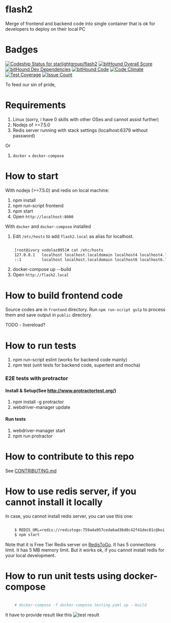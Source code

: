 # flash2
Merge of frontend and backend code into single container that is ok for developers to deploy on their local PC

Badges
=================

[ ![Codeship Status for starlightgroup/flash2](https://app.codeship.com/projects/5ec6e150-e305-0134-1b72-664f30205a5b/status?branch=master)](https://app.codeship.com/projects/205942)
[![bitHound Overall Score](https://www.bithound.io/projects/badges/9e423400-03cc-11e7-8b82-1d4d2e7ee639/score.svg)](https://www.bithound.io/github/starlightgroup/flash2)
[![bitHound Dev Dependencies](https://www.bithound.io/projects/badges/9e423400-03cc-11e7-8b82-1d4d2e7ee639/devDependencies.svg)](https://www.bithound.io/github/starlightgroup/flash2/master/dependencies/npm)
[![bitHound Code](https://www.bithound.io/projects/badges/9e423400-03cc-11e7-8b82-1d4d2e7ee639/code.svg)](https://www.bithound.io/github/starlightgroup/flash2)
[![Code Climate](https://codeclimate.com/repos/58be6b3139404c025a0024b8/badges/1865a39a9ceafd4895ba/gpa.svg)](https://codeclimate.com/repos/58be6b3139404c025a0024b8/feed)
[![Test Coverage](https://codeclimate.com/repos/58be6b3139404c025a0024b8/badges/1865a39a9ceafd4895ba/coverage.svg)](https://codeclimate.com/repos/58be6b3139404c025a0024b8/coverage)
[![Issue Count](https://codeclimate.com/repos/58be6b3139404c025a0024b8/badges/1865a39a9ceafd4895ba/issue_count.svg)](https://codeclimate.com/repos/58be6b3139404c025a0024b8/feed)

To feed our sin of pride,

Requirements
=================

1. Linux (sorry, i have 0 skills with other OSes and cannot assist further)
2. Nodejs of >=7.5.0
3. Redis server running with stack settings (localhost:6379 without password)

Or

1. `docker` + `docker-compose`


How to start
=================

With nodejs (>=7.5.0) and redis on local machine:

1. npm install
2. npm run-script frontend
3. npm start
4. Open `http://localhost:8000`


With `docker` and `docker-compose` installed

1. Edit `/etc/hosts` to add `flash2.local` as alias for localhost.

```bash

    [root@ivory vodolaz095]# cat /etc/hosts
    127.0.0.1   localhost localhost.localdomain localhost4 localhost4.localdomain4 flash2.local
    ::1         localhost localhost.localdomain localhost6 localhost6.localdomain6 flash2.local

```

2. docker-compose up --build
3. Open `http://flash2.local`

How to build frontend code
==================

Source codes are in `frontend` directory.
Run `npm run-script gulp` to process them and save output in `public` directory.

TODO - livereload?


How to run tests
==================

1. npm run-script eslint (works for backend code mainly)
2. npm test (unit tests for backend code, supertest and mocha)


### E2E tests with protractor

#### Install & Setup(See http://www.protractortest.org/)
1. npm install -g protractor
2. webdriver-manager update

#### Run tests
1. webdriver-manager start
2. npm run protractor

How to contribute to this repo
==================

See [CONTRIBUTING.md](https://github.com/starlightgroup/flash2/blob/master/CONTRIBUTING.md)

How to use redis server, if you cannot install it locally
==================

In case, you cannot install redis server, you can use this one:

```bash

    $ REDIS_URL=redis://redistogo:759a4a957ceda6ad36d8c42f41dec81c@koi.redistogo.com:10968/
    $ npm start

```

Note that it is Free Tier Redis server on [RedisToGo](https://elements.heroku.com/addons/redistogo).
It has 5 connections limit. It has 5 MB memory limit. But it works ok, if you cannot install redis for your
local development.


How to run unit tests using docker-compose
===================

```bash

    # docker-compose -f docker-compose.testing.yaml up --build

```

It have to provide result like this ![test result](https://vvv.msk0.ru/s/gDOOFgX2z.png)
